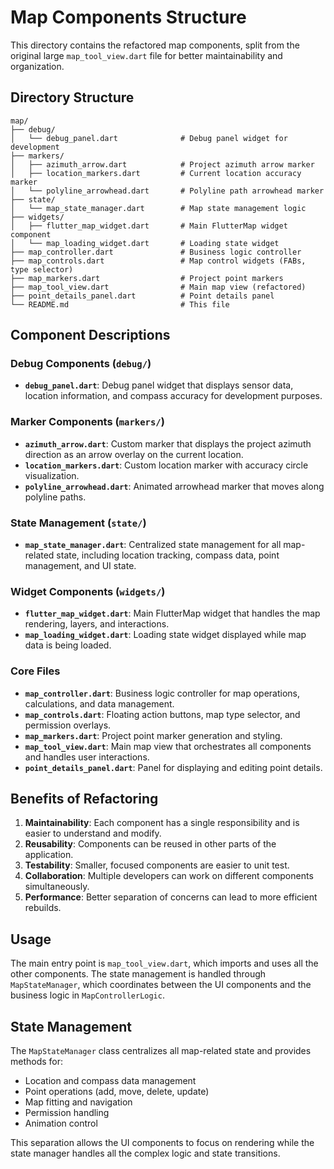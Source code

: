 # Map Components Structure

This directory contains the refactored map components, split from the original large `map_tool_view.dart` file for better maintainability and organization.

## Directory Structure

```
map/
├── debug/
│   └── debug_panel.dart              # Debug panel widget for development
├── markers/
│   ├── azimuth_arrow.dart            # Project azimuth arrow marker
│   ├── location_markers.dart         # Current location accuracy marker
│   └── polyline_arrowhead.dart       # Polyline path arrowhead marker
├── state/
│   └── map_state_manager.dart        # Map state management logic
├── widgets/
│   ├── flutter_map_widget.dart       # Main FlutterMap widget component
│   └── map_loading_widget.dart       # Loading state widget
├── map_controller.dart               # Business logic controller
├── map_controls.dart                 # Map control widgets (FABs, type selector)
├── map_markers.dart                  # Project point markers
├── map_tool_view.dart                # Main map view (refactored)
├── point_details_panel.dart          # Point details panel
└── README.md                         # This file
```

## Component Descriptions

### Debug Components (`debug/`)
- **`debug_panel.dart`**: Debug panel widget that displays sensor data, location information, and compass accuracy for development purposes.

### Marker Components (`markers/`)
- **`azimuth_arrow.dart`**: Custom marker that displays the project azimuth direction as an arrow overlay on the current location.
- **`location_markers.dart`**: Custom location marker with accuracy circle visualization.
- **`polyline_arrowhead.dart`**: Animated arrowhead marker that moves along polyline paths.

### State Management (`state/`)
- **`map_state_manager.dart`**: Centralized state management for all map-related state, including location tracking, compass data, point management, and UI state.

### Widget Components (`widgets/`)
- **`flutter_map_widget.dart`**: Main FlutterMap widget that handles the map rendering, layers, and interactions.
- **`map_loading_widget.dart`**: Loading state widget displayed while map data is being loaded.

### Core Files
- **`map_controller.dart`**: Business logic controller for map operations, calculations, and data management.
- **`map_controls.dart`**: Floating action buttons, map type selector, and permission overlays.
- **`map_markers.dart`**: Project point marker generation and styling.
- **`map_tool_view.dart`**: Main map view that orchestrates all components and handles user interactions.
- **`point_details_panel.dart`**: Panel for displaying and editing point details.

## Benefits of Refactoring

1. **Maintainability**: Each component has a single responsibility and is easier to understand and modify.
2. **Reusability**: Components can be reused in other parts of the application.
3. **Testability**: Smaller, focused components are easier to unit test.
4. **Collaboration**: Multiple developers can work on different components simultaneously.
5. **Performance**: Better separation of concerns can lead to more efficient rebuilds.

## Usage

The main entry point is `map_tool_view.dart`, which imports and uses all the other components. The state management is handled through `MapStateManager`, which coordinates between the UI components and the business logic in `MapControllerLogic`.

## State Management

The `MapStateManager` class centralizes all map-related state and provides methods for:
- Location and compass data management
- Point operations (add, move, delete, update)
- Map fitting and navigation
- Permission handling
- Animation control

This separation allows the UI components to focus on rendering while the state manager handles all the complex logic and state transitions. 